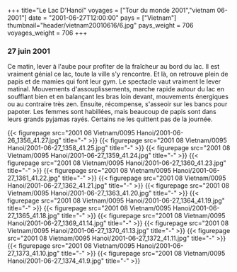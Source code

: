 +++
title="Le Lac D'Hanoï"
voyages = ["Tour du monde 2001","vietnam 06-2001"]
date = "2001-06-27T12:00:00"
pays = ["Vietnam"]
thumbnail="header/vietnam20010616/6.jpg"
pays_weight = 706
voyages_weight = 706
+++
### 27 juin 2001

Ce matin, lever à l'aube pour profiter de la fraîcheur au bord du lac. Il est 
vraiment génial ce lac, toute la ville s'y rencontre. Et là, on retrouve plein 
de papis et de mamies qui font leur gym. Le spectacle vaut vraiment le lever 
matinal. Mouvements d'assouplissements, marche rapide autour du lac en soufflant 
bien et en balançant les bras loin devant, mouvements énergiques ou au contraire 
très zen. Ensuite, récompense, s'asseoir sur les bancs pour papoter. Les femmes 
sont habillées, mais beaucoup de papis sont dans leurs grands pyjamas rayés. 
Certains ne les quittent pas de la journée.


<div id="TOTO">{{< figurepage src="2001 08 Vietnam/0095 Hanoi/2001-06-26_1356_41.27.jpg" title="-"  >}}
{{< figurepage src="2001 08 Vietnam/0095 Hanoi/2001-06-27_1358_41.25.jpg" title="-"  >}}
{{< figurepage src="2001 08 Vietnam/0095 Hanoi/2001-06-27_1359_41.24.jpg" title="-"  >}}
{{< figurepage src="2001 08 Vietnam/0095 Hanoi/2001-06-27_1360_41.23.jpg" title="-"  >}}
{{< figurepage src="2001 08 Vietnam/0095 Hanoi/2001-06-27_1361_41.22.jpg" title="-"  >}}
{{< figurepage src="2001 08 Vietnam/0095 Hanoi/2001-06-27_1362_41.21.jpg" title="-"  >}}
{{< figurepage src="2001 08 Vietnam/0095 Hanoi/2001-06-27_1363_41.20.jpg" title="-"  >}}
{{< figurepage src="2001 08 Vietnam/0095 Hanoi/2001-06-27_1364_41.19.jpg" title="-"  >}}
{{< figurepage src="2001 08 Vietnam/0095 Hanoi/2001-06-27_1365_41.18.jpg" title="-"  >}}
{{< figurepage src="2001 08 Vietnam/0095 Hanoi/2001-06-27_1369_41.14.jpg" title="-"  >}}
{{< figurepage src="2001 08 Vietnam/0095 Hanoi/2001-06-27_1370_41.13.jpg" title="-"  >}}
{{< figurepage src="2001 08 Vietnam/0095 Hanoi/2001-06-27_1372_41.11.jpg" title="-"  >}}
{{< figurepage src="2001 08 Vietnam/0095 Hanoi/2001-06-27_1373_41.10.jpg" title="-"  >}}
{{< figurepage src="2001 08 Vietnam/0095 Hanoi/2001-06-27_1374_41.9.jpg" title="-"  >}}
</DIV>

